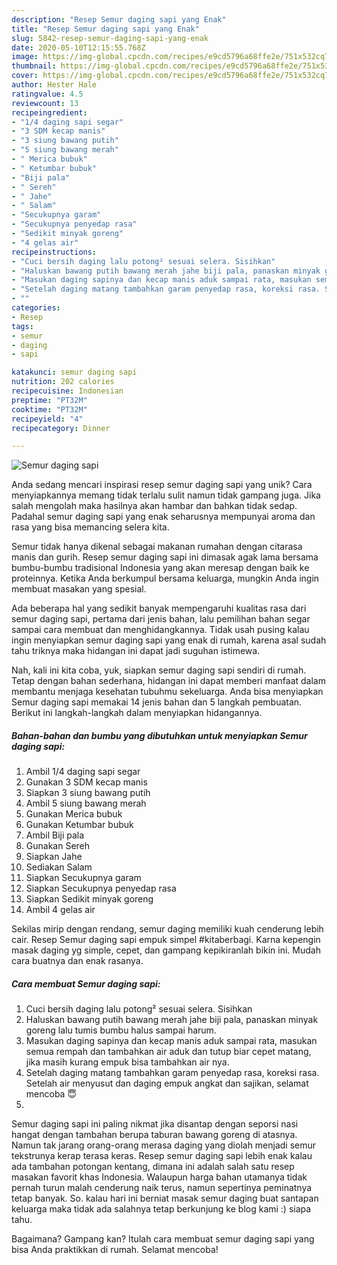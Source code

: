 ```yaml
---
description: "Resep Semur daging sapi yang Enak"
title: "Resep Semur daging sapi yang Enak"
slug: 5842-resep-semur-daging-sapi-yang-enak
date: 2020-05-10T12:15:55.768Z
image: https://img-global.cpcdn.com/recipes/e9cd5796a68ffe2e/751x532cq70/semur-daging-sapi-foto-resep-utama.jpg
thumbnail: https://img-global.cpcdn.com/recipes/e9cd5796a68ffe2e/751x532cq70/semur-daging-sapi-foto-resep-utama.jpg
cover: https://img-global.cpcdn.com/recipes/e9cd5796a68ffe2e/751x532cq70/semur-daging-sapi-foto-resep-utama.jpg
author: Hester Hale
ratingvalue: 4.5
reviewcount: 13
recipeingredient:
- "1/4 daging sapi segar"
- "3 SDM kecap manis"
- "3 siung bawang putih"
- "5 siung bawang merah"
- " Merica bubuk"
- " Ketumbar bubuk"
- "Biji pala"
- " Sereh"
- " Jahe"
- " Salam"
- "Secukupnya garam"
- "Secukupnya penyedap rasa"
- "Sedikit minyak goreng"
- "4 gelas air"
recipeinstructions:
- "Cuci bersih daging lalu potong² sesuai selera. Sisihkan"
- "Haluskan bawang putih bawang merah jahe biji pala, panaskan minyak goreng lalu tumis bumbu halus sampai harum."
- "Masukan daging sapinya dan kecap manis aduk sampai rata, masukan semua rempah dan tambahkan air aduk dan tutup biar cepet matang, jika masih kurang empuk bisa tambahkan air nya."
- "Setelah daging matang tambahkan garam penyedap rasa, koreksi rasa. Setelah air menyusut dan daging empuk angkat dan sajikan, selamat mencoba 😇"
- ""
categories:
- Resep
tags:
- semur
- daging
- sapi

katakunci: semur daging sapi 
nutrition: 202 calories
recipecuisine: Indonesian
preptime: "PT32M"
cooktime: "PT32M"
recipeyield: "4"
recipecategory: Dinner

---
```



![Semur daging sapi](https://img-global.cpcdn.com/recipes/e9cd5796a68ffe2e/751x532cq70/semur-daging-sapi-foto-resep-utama.jpg)

Anda sedang mencari inspirasi resep semur daging sapi yang unik? Cara menyiapkannya memang tidak terlalu sulit namun tidak gampang juga. Jika salah mengolah maka hasilnya akan hambar dan bahkan tidak sedap. Padahal semur daging sapi yang enak seharusnya mempunyai aroma dan rasa yang bisa memancing selera kita.

Semur tidak hanya dikenal sebagai makanan rumahan dengan citarasa manis dan gurih. Resep semur daging sapi ini dimasak agak lama bersama bumbu-bumbu tradisional Indonesia yang akan meresap dengan baik ke proteinnya. Ketika Anda berkumpul bersama keluarga, mungkin Anda ingin membuat masakan yang spesial.

Ada beberapa hal yang sedikit banyak mempengaruhi kualitas rasa dari semur daging sapi, pertama dari jenis bahan, lalu pemilihan bahan segar sampai cara membuat dan menghidangkannya. Tidak usah pusing kalau ingin menyiapkan semur daging sapi yang enak di rumah, karena asal sudah tahu triknya maka hidangan ini dapat jadi suguhan istimewa.


Nah, kali ini kita coba, yuk, siapkan semur daging sapi sendiri di rumah. Tetap dengan bahan sederhana, hidangan ini dapat memberi manfaat dalam membantu menjaga kesehatan tubuhmu sekeluarga. Anda bisa menyiapkan Semur daging sapi memakai 14 jenis bahan dan 5 langkah pembuatan. Berikut ini langkah-langkah dalam menyiapkan hidangannya.

<!--inarticleads1-->

##### Bahan-bahan dan bumbu yang dibutuhkan untuk menyiapkan Semur daging sapi:

1. Ambil 1/4 daging sapi segar
1. Gunakan 3 SDM kecap manis
1. Siapkan 3 siung bawang putih
1. Ambil 5 siung bawang merah
1. Gunakan  Merica bubuk
1. Gunakan  Ketumbar bubuk
1. Ambil Biji pala
1. Gunakan  Sereh
1. Siapkan  Jahe
1. Sediakan  Salam
1. Siapkan Secukupnya garam
1. Siapkan Secukupnya penyedap rasa
1. Siapkan Sedikit minyak goreng
1. Ambil 4 gelas air


Sekilas mirip dengan rendang, semur daging memiliki kuah cenderung lebih cair. Resep Semur daging sapi empuk simpel #kitaberbagi. Karna kepengin masak daging yg simple, cepet, dan gampang kepikiranlah bikin ini. Mudah cara buatnya dan enak rasanya. 

<!--inarticleads2-->

##### Cara membuat Semur daging sapi:

1. Cuci bersih daging lalu potong² sesuai selera. Sisihkan
1. Haluskan bawang putih bawang merah jahe biji pala, panaskan minyak goreng lalu tumis bumbu halus sampai harum.
1. Masukan daging sapinya dan kecap manis aduk sampai rata, masukan semua rempah dan tambahkan air aduk dan tutup biar cepet matang, jika masih kurang empuk bisa tambahkan air nya.
1. Setelah daging matang tambahkan garam penyedap rasa, koreksi rasa. Setelah air menyusut dan daging empuk angkat dan sajikan, selamat mencoba 😇
1. 


Semur daging sapi ini paling nikmat jika disantap dengan seporsi nasi hangat dengan tambahan berupa taburan bawang goreng di atasnya. Namun tak jarang orang-orang merasa daging yang diolah menjadi semur tekstrunya kerap terasa keras. Resep semur daging sapi lebih enak kalau ada tambahan potongan kentang, dimana ini adalah salah satu resep masakan favorit khas Indonesia. Walaupun harga bahan utamanya tidak pernah turun malah cenderung naik terus, namun sepertinya peminatnya tetap banyak. So. kalau hari ini berniat masak semur daging buat santapan keluarga maka tidak ada salahnya tetap berkunjung ke blog kami :) siapa tahu. 

Bagaimana? Gampang kan? Itulah cara membuat semur daging sapi yang bisa Anda praktikkan di rumah. Selamat mencoba!

